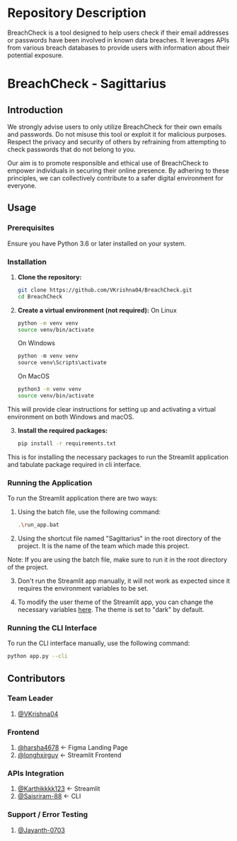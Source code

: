 # Repository Description

BreachCheck is a tool designed to help users check if their email addresses or passwords have been involved in known data breaches. It leverages APIs from various breach databases to provide users with information about their potential exposure.

# BreachCheck - Sagittarius

## Introduction

We strongly advise users to only utilize BreachCheck for their own emails and passwords. Do not misuse this tool or exploit it for malicious purposes. Respect the privacy and security of others by refraining from attempting to check passwords that do not belong to you.

Our aim is to promote responsible and ethical use of BreachCheck to empower individuals in securing their online presence. By adhering to these principles, we can collectively contribute to a safer digital environment for everyone.

## Usage

### Prerequisites

Ensure you have Python 3.6 or later installed on your system.

### Installation

1. **Clone the repository:**
    ```bash
    git clone https://github.com/VKrishna04/BreachCheck.git
    cd BreachCheck
    ```

2. **Create a virtual environment (not required):**
    On Linux
    ```bash
    python -m venv venv
    source venv/bin/activate
    ```

    On Windows
    ```ps1
    python -m venv venv
    source venv\Scripts\activate
    ```

    On MacOS
    ```bash
    python3 -m venv venv
    source venv/bin/activate
    ```

This will provide clear instructions for setting up and activating a virtual environment on both Windows and macOS.

3. **Install the required packages:**
    ```bash
    pip install -r requirements.txt
    ```

This is for installing the necessary packages to run the Streamlit application and tabulate package required in cli interface.

### Running the Application

To run the Streamlit application there are two ways:
1. Using the batch file, use the following command:
    ```bash
    .\run_app.bat
    ```
2. Using the shortcut file named "Sagittarius" in the root directory of the project. It is the name of the team which made this project.

Note: If you are using the batch file, make sure to run it in the root directory of the project.

3. Don't run the Streamlit app manually, it will not work as expected since it requires the environment variables to be set.

4. To modify the user theme of the Streamlit app, you can change the necessary variables [here](.streamlit/config.toml). The theme is set to "dark" by default.

### Running the CLI Interface

To run the CLI interface manually, use the following command:
```bash
python app.py --cli
```

## Contributors

### Team Leader
1. [@VKrishna04](https://github.com/VKrishna04)

### Frontend
1. [@harsha4678](https://github.com/harsha4678) <- Figma Landing Page
2. [@longhxirguy](https://github.com/longhxirguy) <- Streamlit Frontend

### APIs Integration
1. [@Karthikkkk123](https://github.com/Karthikkkk123) <- Streamlit
2. [@Saisriram-88](https://github.com/Saisriram-88) <- CLI

### Support / Error Testing
1. [@Jayanth-0703](https://github.com/Jayanth-0703)